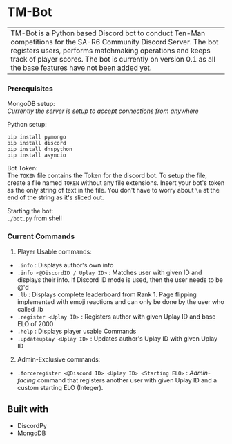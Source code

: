 # TM-Bot
<table><tr><td>
TM-Bot is a Python based Discord bot to conduct Ten-Man competitions for the SA-R6 Community Discord Server. The bot registers users, performs matchmaking operations and keeps track of player scores. The bot is currently on version 0.1 as all the base features have not been added yet.
</td></tr><table>

### Prerequisites
MongoDB setup:\
*Currently the server is setup to accept connections from anywhere*

Python setup:
```shell
pip install pymongo
pip install discord
pip install dnspython
pip install asyncio
```

Bot Token:\
The `TOKEN` file contains the Token for the discord bot. To setup the file,
create a file named `TOKEN` without any file extensions. Insert your bot's token as the only string of text in the file. You don't have to worry about `\n` at the end of the string as it's sliced out.


Starting the bot: \
` ./bot.py ` from shell

### Current Commands
1. Player Usable commands:

  * `.info` : Displays author's own info
  * `.info <@DiscordID / Uplay ID>` : Matches user with given ID and displays their info. If Discord ID mode is used, then the user needs to be @'d
  * `.lb` : Displays complete leaderboard from Rank 1. Page flipping implemented with emoji reactions and can only be done by the user who called .lb
  * `.register <Uplay ID>` : Registers author with given Uplay ID and base ELO of 2000
  * `.help` : Displays player usable Commands
  * `.updateuplay <Uplay ID>` : Updates author's Uplay ID with given Uplay ID


2. Admin-Exclusive commands:
  * `.forceregister <@Discord ID> <Uplay ID> <Starting ELO>` : *Admin-facing* command that registers another user with given Uplay ID and a custom starting ELO (Integer).

## Built with
* DiscordPy
* MongoDB
